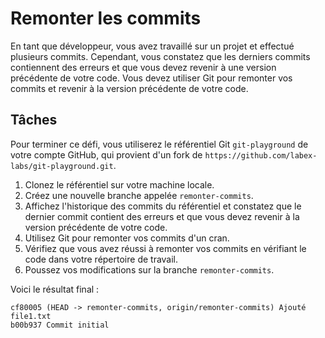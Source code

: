 # Remonter les commits

En tant que développeur, vous avez travaillé sur un projet et effectué plusieurs commits. Cependant, vous constatez que les derniers commits contiennent des erreurs et que vous devez revenir à une version précédente de votre code. Vous devez utiliser Git pour remonter vos commits et revenir à la version précédente de votre code.

## Tâches

Pour terminer ce défi, vous utiliserez le référentiel Git `git-playground` de votre compte GitHub, qui provient d'un fork de `https://github.com/labex-labs/git-playground.git`.

1. Clonez le référentiel sur votre machine locale.
2. Créez une nouvelle branche appelée `remonter-commits`.
3. Affichez l'historique des commits du référentiel et constatez que le dernier commit contient des erreurs et que vous devez revenir à la version précédente de votre code.
4. Utilisez Git pour remonter vos commits d'un cran.
5. Vérifiez que vous avez réussi à remonter vos commits en vérifiant le code dans votre répertoire de travail.
6. Poussez vos modifications sur la branche `remonter-commits`.

Voici le résultat final :

```shell
cf80005 (HEAD -> remonter-commits, origin/remonter-commits) Ajouté file1.txt
b00b937 Commit initial
```
